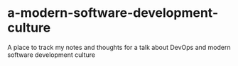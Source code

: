 # a-modern-software-development-culture
A place to track my notes and thoughts for a talk about DevOps and modern software development culture

